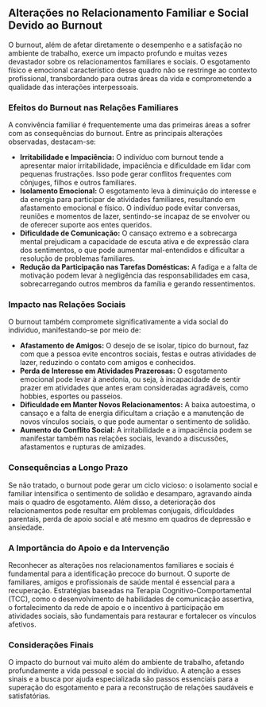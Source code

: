 
## Alterações no Relacionamento Familiar e Social Devido ao Burnout

O burnout, além de afetar diretamente o desempenho e a satisfação no ambiente de trabalho, exerce um impacto profundo e muitas vezes devastador sobre os relacionamentos familiares e sociais. O esgotamento físico e emocional característico desse quadro não se restringe ao contexto profissional, transbordando para outras áreas da vida e comprometendo a qualidade das interações interpessoais.

### Efeitos do Burnout nas Relações Familiares

A convivência familiar é frequentemente uma das primeiras áreas a sofrer com as consequências do burnout. Entre as principais alterações observadas, destacam-se:

- **Irritabilidade e Impaciência:** O indivíduo com burnout tende a apresentar maior irritabilidade, impaciência e dificuldade em lidar com pequenas frustrações. Isso pode gerar conflitos frequentes com cônjuges, filhos e outros familiares.
- **Isolamento Emocional:** O esgotamento leva à diminuição do interesse e da energia para participar de atividades familiares, resultando em afastamento emocional e físico. O indivíduo pode evitar conversas, reuniões e momentos de lazer, sentindo-se incapaz de se envolver ou de oferecer suporte aos entes queridos.
- **Dificuldade de Comunicação:** O cansaço extremo e a sobrecarga mental prejudicam a capacidade de escuta ativa e de expressão clara dos sentimentos, o que pode aumentar mal-entendidos e dificultar a resolução de problemas familiares.
- **Redução da Participação nas Tarefas Domésticas:** A fadiga e a falta de motivação podem levar à negligência das responsabilidades em casa, sobrecarregando outros membros da família e gerando ressentimentos.

### Impacto nas Relações Sociais

O burnout também compromete significativamente a vida social do indivíduo, manifestando-se por meio de:

- **Afastamento de Amigos:** O desejo de se isolar, típico do burnout, faz com que a pessoa evite encontros sociais, festas e outras atividades de lazer, reduzindo o contato com amigos e conhecidos.
- **Perda de Interesse em Atividades Prazerosas:** O esgotamento emocional pode levar à anedonia, ou seja, à incapacidade de sentir prazer em atividades que antes eram consideradas agradáveis, como hobbies, esportes ou passeios.
- **Dificuldade em Manter Novos Relacionamentos:** A baixa autoestima, o cansaço e a falta de energia dificultam a criação e a manutenção de novos vínculos sociais, o que pode aumentar o sentimento de solidão.
- **Aumento do Conflito Social:** A irritabilidade e a impaciência podem se manifestar também nas relações sociais, levando a discussões, afastamentos e rupturas de amizades.

### Consequências a Longo Prazo

Se não tratado, o burnout pode gerar um ciclo vicioso: o isolamento social e familiar intensifica o sentimento de solidão e desamparo, agravando ainda mais o quadro de esgotamento. Além disso, a deterioração dos relacionamentos pode resultar em problemas conjugais, dificuldades parentais, perda de apoio social e até mesmo em quadros de depressão e ansiedade.

### A Importância do Apoio e da Intervenção

Reconhecer as alterações nos relacionamentos familiares e sociais é fundamental para a identificação precoce do burnout. O suporte de familiares, amigos e profissionais de saúde mental é essencial para a recuperação. Estratégias baseadas na Terapia Cognitivo-Comportamental (TCC), como o desenvolvimento de habilidades de comunicação assertiva, o fortalecimento da rede de apoio e o incentivo à participação em atividades sociais, são fundamentais para restaurar e fortalecer os vínculos afetivos.

### Considerações Finais

O impacto do burnout vai muito além do ambiente de trabalho, afetando profundamente a vida pessoal e social do indivíduo. A atenção a esses sinais e a busca por ajuda especializada são passos essenciais para a superação do esgotamento e para a reconstrução de relações saudáveis e satisfatórias.
```
